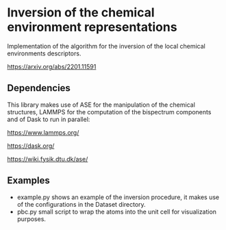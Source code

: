 # Inversion of the chemical environment representations
Implementation of the algorithm for the inversion of the local chemical environments descriptors.

https://arxiv.org/abs/2201.11591

## Dependencies

This library makes use of ASE for the manipulation of the chemical structures, LAMMPS for the computation of the bispectrum components and of Dask to run in parallel:

https://www.lammps.org/

https://dask.org/

https://wiki.fysik.dtu.dk/ase/

## Examples

- example.py shows an example of the inversion procedure, it makes use of the configurations in the Dataset directory.
- pbc.py small script to wrap the atoms into the unit cell for visualization purposes.
